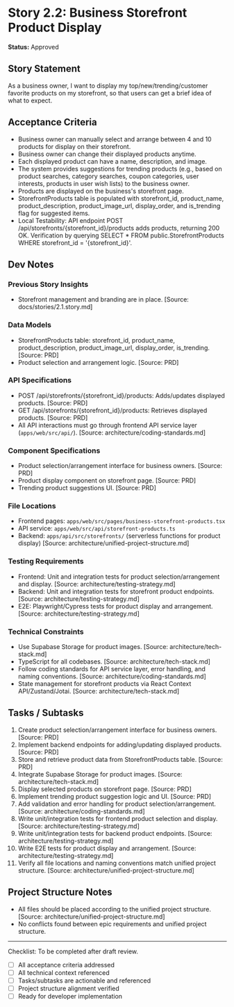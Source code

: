 # Story 2.2: Business Storefront Product Display

**Status:** Approved

## Story Statement
As a business owner,
I want to display my top/new/trending/customer favorite products on my storefront,
so that users can get a brief idea of what to expect.

## Acceptance Criteria
- Business owner can manually select and arrange between 4 and 10 products for display on their storefront.
- Business owner can change their displayed products anytime.
- Each displayed product can have a name, description, and image.
- The system provides suggestions for trending products (e.g., based on product searches, category searches, coupon categories, user interests, products in user wish lists) to the business owner.
- Products are displayed on the business's storefront page.
- StorefrontProducts table is populated with storefront_id, product_name, product_description, product_image_url, display_order, and is_trending flag for suggested items.
- Local Testability: API endpoint POST /api/storefronts/{storefront_id}/products adds products, returning 200 OK. Verification by querying SELECT * FROM public.StorefrontProducts WHERE storefront_id = '{storefront_id}'.

## Dev Notes
### Previous Story Insights
- Storefront management and branding are in place. [Source: docs/stories/2.1.story.md]

### Data Models
- StorefrontProducts table: storefront_id, product_name, product_description, product_image_url, display_order, is_trending. [Source: PRD]
- Product selection and arrangement logic. [Source: PRD]

### API Specifications
- POST /api/storefronts/{storefront_id}/products: Adds/updates displayed products. [Source: PRD]
- GET /api/storefronts/{storefront_id}/products: Retrieves displayed products. [Source: PRD]
- All API interactions must go through frontend API service layer (`apps/web/src/api/`). [Source: architecture/coding-standards.md]

### Component Specifications
- Product selection/arrangement interface for business owners. [Source: PRD]
- Product display component on storefront page. [Source: PRD]
- Trending product suggestions UI. [Source: PRD]

### File Locations
- Frontend pages: `apps/web/src/pages/business-storefront-products.tsx`
- API service: `apps/web/src/api/storefront-products.ts`
- Backend: `apps/api/src/storefronts/` (serverless functions for product display)
[Source: architecture/unified-project-structure.md]

### Testing Requirements
- Frontend: Unit and integration tests for product selection/arrangement and display. [Source: architecture/testing-strategy.md]
- Backend: Unit and integration tests for storefront product endpoints. [Source: architecture/testing-strategy.md]
- E2E: Playwright/Cypress tests for product display and arrangement. [Source: architecture/testing-strategy.md]

### Technical Constraints
- Use Supabase Storage for product images. [Source: architecture/tech-stack.md]
- TypeScript for all codebases. [Source: architecture/tech-stack.md]
- Follow coding standards for API service layer, error handling, and naming conventions. [Source: architecture/coding-standards.md]
- State management for storefront products via React Context API/Zustand/Jotai. [Source: architecture/tech-stack.md]

## Tasks / Subtasks
1. Create product selection/arrangement interface for business owners. [Source: PRD]
2. Implement backend endpoints for adding/updating displayed products. [Source: PRD]
3. Store and retrieve product data from StorefrontProducts table. [Source: PRD]
4. Integrate Supabase Storage for product images. [Source: architecture/tech-stack.md]
5. Display selected products on storefront page. [Source: PRD]
6. Implement trending product suggestion logic and UI. [Source: PRD]
7. Add validation and error handling for product selection/arrangement. [Source: architecture/coding-standards.md]
8. Write unit/integration tests for frontend product selection and display. [Source: architecture/testing-strategy.md]
9. Write unit/integration tests for backend product endpoints. [Source: architecture/testing-strategy.md]
10. Write E2E tests for product display and arrangement. [Source: architecture/testing-strategy.md]
11. Verify all file locations and naming conventions match unified project structure. [Source: architecture/unified-project-structure.md]

## Project Structure Notes
- All files should be placed according to the unified project structure. [Source: architecture/unified-project-structure.md]
- No conflicts found between epic requirements and unified project structure.

---

Checklist: To be completed after draft review.
- [ ] All acceptance criteria addressed
- [ ] All technical context referenced
- [ ] Tasks/subtasks are actionable and referenced
- [ ] Project structure alignment verified
- [ ] Ready for developer implementation 